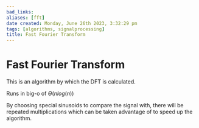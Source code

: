 ```yaml
---
bad_links: 
aliases: [fft]
date created: Monday, June 26th 2023, 3:32:29 pm
tags: [algorithms, signalprocessing]
title: Fast Fourier Transform
---
```


# Fast Fourier Transform

This is an algorithm by which the DFT is calculated.

Runs in big-o of $\Theta(nlog(n))$

By choosing special sinusoids to compare the signal with, there will be repeated multiplications which can be taken advantage of to speed up the algorithm.
